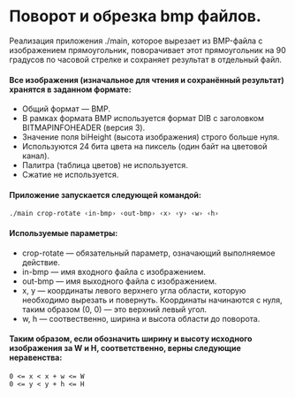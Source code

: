 # Поворот и обрезка bmp файлов.

Реализация приложения ./main, которое вырезает из BMP-файла с изображением прямоугольник, поворачивает этот прямоугольник на 90 градусов по часовой стрелке и сохраняет результат в отдельный файл.

#### Все изображения (изначальное для чтения и сохранённый результат) хранятся в заданном формате:    
- Общий формат — BMP.    
- В рамках формата BMP используется формат DIB с заголовком BITMAPINFOHEADER (версия 3).    
- Значение поля biHeight (высота изображения) строго больше нуля.    
- Используются 24 бита цвета на пиксель (один байт на цветовой канал).    
- Палитра (таблица цветов) не используется.    
- Сжатие не используется.

#### Приложение запускается следующей командой:    
```
./main crop-rotate ‹in-bmp› ‹out-bmp› ‹x› ‹y› ‹w› ‹h›
```

#### Используемые параметры:    
- crop-rotate — обязательный параметр, означающий выполняемое действие.    
- in-bmp — имя входного файла с изображением.    
- out-bmp — имя выходного файла с изображением.    
- x, y — координаты левого верхнего угла области, которую необходимо вырезать и повернуть. Координаты начинаются с нуля, таким образом (0, 0) — это верхний левый угол.    
- w, h — соотвественно, ширина и высота области до поворота.    

#### Таким образом, если обозначить ширину и высоту исходного изображения за W и H, соответственно, верны следующие неравенства:    
```
0 <= x < x + w <= W    
0 <= y < y + h <= H
```
